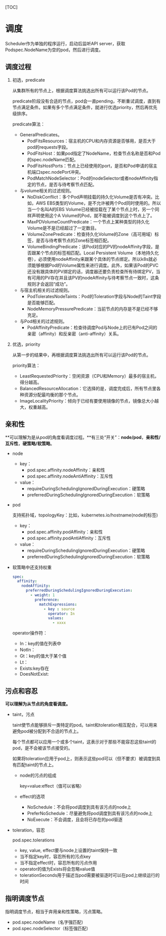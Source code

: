 [TOC]

# 调度

Scheduler作为单独的程序运行，启动后监听API server，获取Podspec.NodeName为空的pod，然后进行调度。

## 调度过程

1. 初选，predicate

   从集群所有的节点上，根据调度算法挑选出所有可以运行该Pod的节点。

   predicate阶段没有合适的节点，pod会一直pending，不断重试调度，直到有节点满足条件。如果有多个节点满足条件，就进行优选priority，然后再优先级排序。

   predicate算法：

   - GeneralPredicates。
     - PodFitsResources：宿主机的CPU和内存资源是否够用，是否大于pod的requests字段。
     - PodFitsHost：如果pod指定了NodeName，检查节点名称是否和Pod的spec.nodeName匹配。
     - PodFitsHostPorts：节点上已经使用的port，是否和Pod申请的宿主机端口spec.nodePort冲突。
     - PodMatchNodeSelector：Pod的nodeSelector或者nodeAffinity指定的节点，是否与待考察节点匹配。
   - 与volume相关的过滤规则。
     - NoDiskConflict：多个Pod声明挂载的持久化Volume是否有冲突。比如，AWS EBS类型的Volume，是不允许被两个Pod同时使用的。所以当一个名叫A的EBS Volume已经被挂载在了某个节点上时，另一个同样声明使用这个A Volume的Pod，就不能被调度到这个节点上了。
     - MaxPDVolumeCountPredicate：一个节点上某种类型的持久化Volume是不是已经超过了一定数目。
     - VolumeZonePredicate：检查持久化Volume的Zone（高可用域）标签，是否与待考察节点的Zone标签相匹配。
     - VolumeBindingPredicate：该Pod对应的PV的nodeAffinity字段，是否跟某个节点的标签相匹配。Local Persistent Volume（本地持久化卷），必须使用nodeAffinity来跟某个具体的节点绑定。所以k8s就必须能够根据Pod的Volume属性来进行调度。此外，如果该Pod的PVC还没有跟具体的PV绑定的话，调度器还要负责检查所有待绑定PV，当有可用的PV存在并且该PV的nodeAffinity与待考察节点一致时，这条规则才会返回“成功”。
   - 与宿主机相关的过滤规则。
     - PodToleratesNodeTaints：Pod的Toleration字段与Node的Taint字段是否能够匹配。
     - NodeMemoryPressurePredicate：当前节点的内存是不是已经不够充足。
   - 与Pod相关的过滤规则。
     - PodAffinityPredicate：检查待调度Pod与Node上的已有Pod之间的亲密（affinity）和反亲密（anti-affinity）关系。

2. 优选，priority

   从第一步的结果中，再根据调度算法挑选出所有可以运行该Pod的节点。

   priority算法：

   - LeastRequestedPriority：空闲资源（CPU和Memory）最多的宿主机，得分越高。
   - BalancedResourceAllocation：它选择的是，调度完成后，所有节点里各种资源分配最均衡的那个节点。
   - ImageLocalityPriority：倾向于已经有要使用镜像的节点，镜像总大小越大，权重越高。



## 亲和性

**可以理解为是从pod的角度看调度过程。**有三处“开关”：**node/pod**，**亲和性/互斥性**，**硬策略/软策略**。

- node

  - key：
    - pod.spec.affinity.nodeAffinity：亲和性
    - pod.spec.affinity.nodeAntiAffinity：互斥性
  - value：
    - requireDuringSchedulingIgnoredDuringExecution：硬策略
    - preferredDuringSchedulingIgnoredDuringExecution：软策略

- pod

  支持拓扑域，topologyKey：比如，kubernetes.io/hostname(node的标签)

  - key：
    - pod.spec.affinity.podAffinity：亲和性
    - pod.spec.affinity.podAntiAffinity：互斥性
  - value：
    - requireDuringSchedulingIgnoredDuringExecution：硬策略
    - preferredDuringSchedulingIgnoredDuringExecution：软策略

- 软策略中还支持权重

  ```yaml
  spec:
    affinity:
      nodeAffinity:
        preferredDuringSchedulingIgnoredDuringExecution:
          - weight: 1
            preference:
              matchExpressions:
                - key : source
                  operator: In
                  values:
                    - xxxx
  ```

  operator操作符：

  - In：key的值在列表中
  - NotIn：
  - Gt：key的值大于某个值
  - Lt：
  - Exists:key存在
  - DoesNotExist:



## 污点和容忍

**可以理解为从节点的角度看调度。**

- taint，污点

   taint使节点能够排斥一类特定的pod。taint和toleration相互配合，可以用来避免pod被分配到不合适的节点上。

  每个节点都可以应用一个或多个taint，这表示对于那些不能容忍这些taint的pod，是不会被该节点接受的。

  如果将toleration应用于pod上，则表示这些pod可以（但不要求）被调度到具有匹配taint的节点上。

  - node的污点的组成

    key=value:effect（值可以省略）

  - effect的选项

    - NoSchedule：不会将pod调度到具有该污点的node上
    - PreferNoSchedule：尽量避免将pod调度到具有该污点的node上
    - NoExecute：不会调度，且会将已存在的pod驱逐

- toleration，容忍

  pod.spec.tolerations

  - key, value, effect要与node上设置的taint保持一致
  - 当不指定key时，容忍所有的污点key
  - 当不指定effect时，容忍所有的污点作用
  - operator的值为Exists将会忽略value值
  - tolerationSeconds用于描述当pod需要被驱逐时可以在pod上继续运行的时间



## 指明调度节点

指明调度节点，相当于弃用亲和性策略，污点策略。

- pod.spec.nodeName（名字强匹配）
- pod.spec.nodeSelector（标签强匹配）